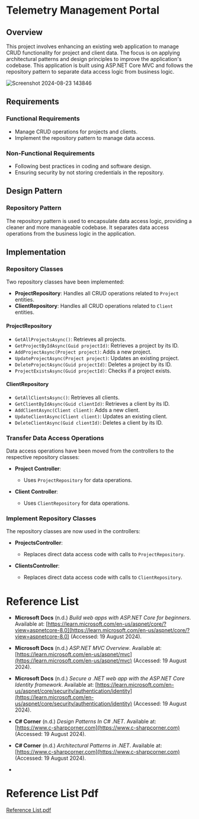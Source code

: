 # Telemetry Management Portal

## Overview

This project involves enhancing an existing web application to manage CRUD functionality for project and client data. The focus is on applying architectural patterns and design principles to improve the application's codebase. This application is built using ASP.NET Core MVC and follows the repository pattern to separate data access logic from business logic.

![Screenshot 2024-08-23 143846](https://github.com/user-attachments/assets/c0dd0d3b-a53f-4fc3-bd65-ef69dc39b1b5)



## Requirements

### Functional Requirements

- Manage CRUD operations for projects and clients.
- Implement the repository pattern to manage data access.

### Non-Functional Requirements

- Following best practices in coding and software design.
- Ensuring security by not storing credentials in the repository.

## Design Pattern

### Repository Pattern

The repository pattern is used to encapsulate data access logic, providing a cleaner and more manageable codebase. It separates data access operations from the business logic in the application.

## Implementation

### Repository Classes

Two repository classes have been implemented:

- **ProjectRepository**: Handles all CRUD operations related to `Project` entities.
- **ClientRepository**: Handles all CRUD operations related to `Client` entities.

#### ProjectRepository

- `GetAllProjectsAsync()`: Retrieves all projects.
- `GetProjectByIdAsync(Guid projectId)`: Retrieves a project by its ID.
- `AddProjectAsync(Project project)`: Adds a new project.
- `UpdateProjectAsync(Project project)`: Updates an existing project.
- `DeleteProjectAsync(Guid projectId)`: Deletes a project by its ID.
- `ProjectExistsAsync(Guid projectId)`: Checks if a project exists.

#### ClientRepository

- `GetAllClientsAsync()`: Retrieves all clients.
- `GetClientByIdAsync(Guid clientId)`: Retrieves a client by its ID.
- `AddClientAsync(Client client)`: Adds a new client.
- `UpdateClientAsync(Client client)`: Updates an existing client.
- `DeleteClientAsync(Guid clientId)`: Deletes a client by its ID.

### Transfer Data Access Operations

Data access operations have been moved from the controllers to the respective repository classes:

- **Project Controller**:
  - Uses `ProjectRepository` for data operations.

- **Client Controller**:
  - Uses `ClientRepository` for data operations.

### Implement Repository Classes

The repository classes are now used in the controllers:

- **ProjectsController**:
  - Replaces direct data access code with calls to `ProjectRepository`.

- **ClientsController**:
  - Replaces direct data access code with calls to `ClientRepository`.

# Reference List

- **Microsoft Docs** (n.d.) *Build web apps with ASP.NET Core for beginners*. Available at: [https://learn.microsoft.com/en-us/aspnet/core/?view=aspnetcore-8.0](https://learn.microsoft.com/en-us/aspnet/core/?view=aspnetcore-8.0) (Accessed: 19 August 2024).

- **Microsoft Docs** (n.d.) *ASP.NET MVC Overview*. Available at: [https://learn.microsoft.com/en-us/aspnet/mvc](https://learn.microsoft.com/en-us/aspnet/mvc) (Accessed: 19 August 2024).

- **Microsoft Docs** (n.d.) *Secure a .NET web app with the ASP.NET Core Identity framework*. Available at: [https://learn.microsoft.com/en-us/aspnet/core/security/authentication/identity](https://learn.microsoft.com/en-us/aspnet/core/security/authentication/identity) (Accessed: 19 August 2024).


- **C# Corner** (n.d.) *Design Patterns In C# .NET*. Available at: [https://www.c-sharpcorner.com](https://www.c-sharpcorner.com) (Accessed: 19 August 2024).

- **C# Corner** (n.d.) *Architectural Patterns in .NET*. Available at: [https://www.c-sharpcorner.com](https://www.c-sharpcorner.com) (Accessed: 19 August 2024).
- 
# Reference List Pdf 

[Reference List.pdf](https://github.com/user-attachments/files/16740414/Reference.List.pdf)
